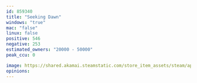 ```yaml
---
id: 859340
title: "Seeking Dawn"
windows: "true"
mac: "false"
linux: false
positive: 546
negative: 253
estimated_owners: "20000 - 50000"
peak_ccu: 0

image: https://shared.akamai.steamstatic.com/store_item_assets/steam/apps/859340/header.jpg?t=1584614884
opinions:
---
```

